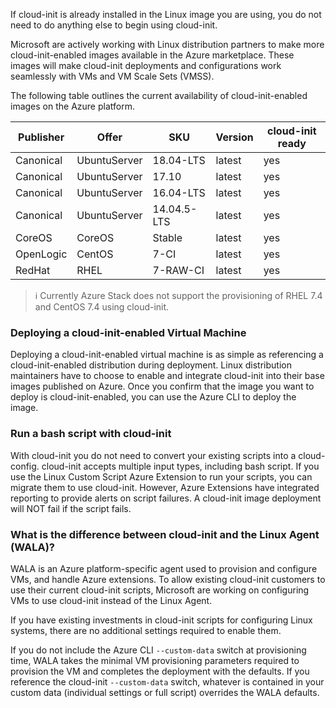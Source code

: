 
If cloud-init is already installed in the Linux image you are using, you do not need to do anything else to begin using cloud-init.

Microsoft are actively working with Linux distribution partners to make more cloud-init-enabled images available in the Azure marketplace. These images will make cloud-init deployments and configurations work seamlessly with VMs and VM Scale Sets (VMSS).

The following table outlines the current availability of cloud-init-enabled images on the Azure platform.

|Publisher|Offer|SKU|Version|cloud-init ready|
|---|---|---|---|---|
|Canonical|UbuntuServer|18.04-LTS|latest|yes|
|Canonical|UbuntuServer|17.10|latest|yes|
|Canonical|UbuntuServer|16.04-LTS|latest|yes|
|Canonical|UbuntuServer|14.04.5-LTS|latest|yes|
|CoreOS|CoreOS|Stable|latest|yes|
|OpenLogic|CentOS|7-CI|latest|yes|
|RedHat|RHEL|7-RAW-CI|latest|yes|

> :information_source: Currently Azure Stack does not support the provisioning of RHEL 7.4 and CentOS 7.4 using cloud-init.

### Deploying a cloud-init-enabled Virtual Machine

Deploying a cloud-init-enabled virtual machine is as simple as referencing a cloud-init-enabled distribution during deployment. Linux distribution maintainers have to choose to enable and integrate cloud-init into their base images published on Azure. Once you confirm that the image you want to deploy is cloud-init-enabled, you can use the Azure CLI to deploy the image.

### Run a bash script with cloud-init

With cloud-init you do not need to convert your existing scripts into a cloud-config. cloud-init accepts multiple input types, including bash script.
If you use the Linux Custom Script Azure Extension to run your scripts, you can migrate them to use cloud-init. However, Azure Extensions have integrated reporting to provide alerts on script failures. A cloud-init image deployment will NOT fail if the script fails.

### What is the difference between cloud-init and the Linux Agent (WALA)?

WALA is an Azure platform-specific agent used to provision and configure VMs, and handle Azure extensions. To allow existing cloud-init customers to use their current cloud-init scripts, Microsoft are working on configuring VMs to use cloud-init instead of the Linux Agent.

If you have existing investments in cloud-init scripts for configuring Linux systems, there are no additional settings required to enable them.

If you do not include the Azure CLI `--custom-data` switch at provisioning time, WALA takes the minimal VM provisioning parameters required to provision the VM and completes the deployment with the defaults. If you reference the cloud-init `--custom-data` switch, whatever is contained in your custom data (individual settings or full script) overrides the WALA defaults.
